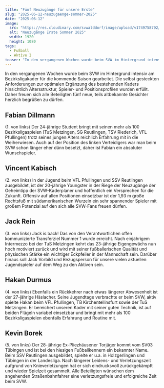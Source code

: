```yaml
---
title: "Fünf Neuzugänge für unsere Erste"
slug: "2025-06-12-neuzugaenge-sommer-2025"
date: "2025-06-12"
image:
  src: "https://res.cloudinary.com/svwalddorf/image/upload/v1749758792/Neuzug%C3%A4nge_2025_krclas.png"
  alt: "Neuzugänge Erste Sommer 2025"
  width: 1920
  height: 1080
tags:
  - Fußball
  - Aktive I
teaser: "In den vergangenen Wochen wurde beim SVW im Hintergrund intensiv am Bezirksligakader für die kommende Saison gearbeitet. Erfahrt mehr über die Neuzugänge, die unsere Erste Mannschaft verstärken werden."
---
```

In den vergangenen Wochen wurde beim SVW im Hintergrund intensiv am Bezirksligakader für die kommende Saison gearbeitet. Die selbst gesteckten Anforderungen zur optimalen Ergänzung des bestehenden Kaders hinsichtlich Altersstruktur, Spieler- und Positionsprofilen wurden erfüllt. Daher freuen sich alle Beteiligten fünf neue, teils altbekannte Gesichter herzlich begrüßen zu dürfen.

## Fabian Dillmann

(1. von links) Der 24-jährige Student bringt mit seinen mehr als 100 Bezirksligaspielen (TuS Metzingen, SG Reutlingen, TSV Riederich, VFL Pfullingen) trotz seines jungen Alters reichlich Erfahrung mit in die Weiherwiesen. Auch auf der Position des linken Verteidigers war man beim SVW schon länger eher dünn besetzt, daher ist Fabian ein absoluter Wunschspieler.

## Vincent Kabisch

(2. von links) In der Jugend beim VFL Pfullingen und SSV Reutlingen ausgebildet, ist der 20-jährige Youngster in der Riege der Neuzugänge der Geheimtipp der SVW-Kaderplaner und hoffentlich ein Versprechen für die Zukunft. Offensiv auf allen Positionen einsetzbar ist der 1,93 m große Rechtsfuß mit südamerikanischen Wurzeln ein sehr spannender Spieler mit großem Potenzial auf den sich alle SVW-Fans freuen dürfen.

## Jack Rein

(3. von links) Jack is back! Das von den Verantwortlichen offen kommunizierte Transferziel Nummer 1 wurde erreicht. Nach einjährigem Intermezzo bei der TuS Metzingen kehrt das 23-jährige Eigengewächs nun hoch motiviert zurück und wird mit seiner fußballerischen Qualität und physischen Stärke ein wichtiger Eckpfeiler in der Mannschaft sein. Darüber hinaus soll Jack Vorbild und Bezugsperson für unsere vielen aktuellen Jugendspieler auf dem Weg zu den Aktiven sein.

## Hakan Durmus

(4. von links) Ebenfalls ein Rückkehrer nach etwas längerer Abwesenheit ist der 27-jährige Häslacher. Seine Jugendtage verbrachte er beim SVW, aktiv spielte Hakan beim VFL Pfullingen, TB Kirchentellinsfurt sowie der TuS Metzingen. Er bereichert unseren Kader mit seiner guten Technik, ist auf beiden Flügeln variabel einsetzbar und bringt mit mehr als 100 Bezirksligaspielen ebenfalls Erfahrung und Routine mit.

## Kevin Borek

(5. von links) Der 28-jährige Ex-Pliezhäusener Torjäger kommt vom SV03 Tübingen und ist bei den hiesigen Fußballkennern ein bekannter Name. Beim SSV Reutlingen ausgebildet, spielte er u.a. in Holzgerlingen und Tübingen in der Landesliga. Nach längerer Leidens- und Verletzungszeit aufgrund von Knieverletzungen hat er sich eindrucksvoll zurückgekämpft und wieder Spielzeit gesammelt. Alle Beteiligten wünschen dem angehenden Straßenbahnfahrer eine verletzungsfreie und erfolgreiche Zeit beim SVW.

